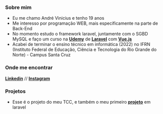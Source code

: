 ### Sobre mim
- Eu me chamo André Vinicius e tenho 19 anos
- Me interesso por programação WEB, mais especificamente na parte de Back-End
- No momento estudo o framework laravel, juntamente com o SGBD MySQL e faço um curso na **[Udemy](https://www.udemy.com/)** de **[Laravel](https://www.udemy.com/course/curso-completo-do-desenvolvedor-laravel/)** com **[Vue.js](https://vuejs.org/)**
- Acabei de terminar o ensino técnico em informática (2022) no IFRN (Instituto Federal de Educação, Ciência e Tecnologia do Rio Grande do Norte) - Campus Santa Cruz
### Onde me encontrar
**[Linkedin](https://www.linkedin.com/in/andre-vinicius-a56366205/)** // **[Instagram](https://www.instagram.com/andr_vinic/)**

### Projetos
- Esse é o projeto do meu TCC, e também o meu primeiro **[projeto](https://github.com/andr-vini/IFORUM-TCC)** em laravel 
